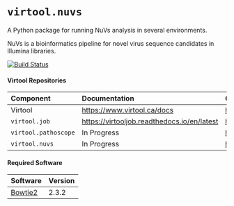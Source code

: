 `virtool.nuvs`
==============

A Python package for running NuVs analysis in several environments.

NuVs is a bioinformatics pipeline for novel virus sequence candidates in Illumina libraries.

[![Build Status](https://travis-ci.com/virtool/virtool.pathoscope.svg?branch=master)](https://travis-ci.com/virtool/virtool.nuvs)

#### Virtool Repositories

| Component            | Documentation                               | GitHub                                        |
| :------------------- | :------------------------------------------ | :-------------------------------------------- |
| Virtool              | https://www.virtool.ca/docs                 | https://github.com/virtool/virtool            |
| `virtool.job`        | https://virtooljob.readthedocs.io/en/latest | https://github.com/virtool/virtool.job        |
| `virtool.pathoscope` | In Progress                                 | https://github.com/virtool/virtool.pathoscope |
| `virtool.nuvs`       | In Progress                                 | https://github.com/virtool/virtool.nuvs       |

#### Required Software

| Software                                                         | Version |
|------------------------------------------------------------------|---------|
| [Bowtie2](http://bowtie-bio.sourceforge.net/bowtie2/index.shtml) | 2.3.2   |
